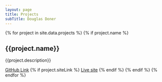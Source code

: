 ```yaml
---
layout: page
title: Projects
subTitle: Douglas Doner
---
```


{% for project in site.data.projects %}
  {% if project.name %}
  <h2>{{project.name}}</h2>
  <p>{{project.description}}</p>
  <a class="page-link" href="{{ project.githubLink | prepend: site.baseurl }}">GitHub Link</a>
  	{% if project.siteLink %}
  	<a href="{{ project.siteLink}}" target="_blank">Live site</a>
  	{% endif %}
  {% endif %}
{% endfor %}
